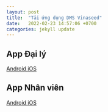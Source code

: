 ```yaml
---
layout: post
title:  "Tải ứng dụng DMS Vinaseed"
date:   2022-02-23 14:57:06 +0700
categories: jekyll update
---
```



<link rel="stylesheet" href="https://cdnjs.cloudflare.com/ajax/libs/twitter-bootstrap/4.6.1/css/bootstrap.min.css" integrity="sha512-T584yQ/tdRR5QwOpfvDfVQUidzfgc2339Lc8uBDtcp/wYu80d7jwBgAxbyMh0a9YM9F8N3tdErpFI8iaGx6x5g==" crossorigin="anonymous" referrerpolicy="no-referrer" />

## App Đại lý

<div class="d-flex justify-content-center">
<a role="button" class="btn btn-primary mx-2 my-4" href="[https://github.com/trantienhd97/vinaseed-dark/releases/download/untagged-3e6f6dddafa3d9336702/VinaseedNhanVien.apk]">
  Android
</a>

<a role="button" class="btn btn-primary mx-2 my-4" href="itms-services:///?action=download-manifest&url=https://vinaseed-apps.truesight.asia/downloads/vinaseed-store.plist">
  iOS
</a>
</div>

## App Nhân viên


<div class="d-flex justify-content-center">
<a role="button" class="btn btn-primary mx-2 my-4" href="[https://github.com/trantienhd97/vinaseed-dark/releases/download/untagged-3e6f6dddafa3d9336702/VinaseedNhanVien.apk]">
  Android
</a>

<a role="button" class="btn btn-primary mx-2 my-4" href="itms-services:///?action=download-manifest&url=https://vinaseed-apps.truesight.asia/downloads/vinaseed-staff.plist">
  iOS
</a>
</div>
